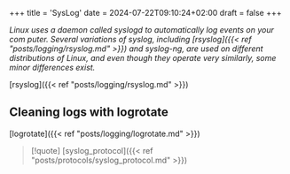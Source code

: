 +++
title = 'SysLog'
date = 2024-07-22T09:10:24+02:00
draft = false
+++

*Linux uses a daemon called syslogd to automatically log events on  your com­
puter. Several variations of syslog, including [rsyslog]({{< ref "posts/logging/rsyslog.md" >}}) and syslog-ng, are used
on different distributions of Linux, and even though they operate very simi­larly, some minor differences exist.*

[rsyslog]({{< ref "posts/logging/rsyslog.md" >}})

## Cleaning logs with logrotate

[logrotate]({{< ref "posts/logging/logrotate.md" >}})




>[!quote] [syslog_protocol]({{< ref "posts/protocols/syslog_protocol.md" >}})
